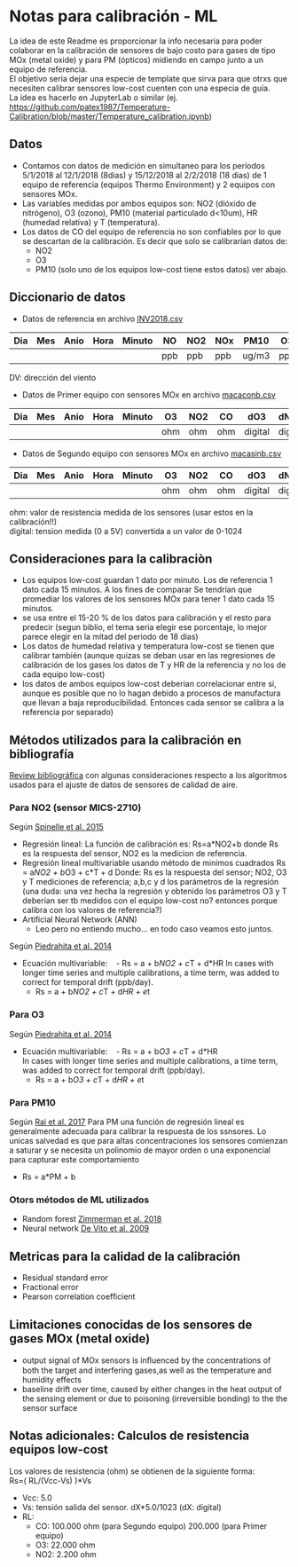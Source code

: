 # Notas para calibración - ML

La idea de este Readme es proporcionar la info necesaria para poder colaborar en la calibración de sensores de bajo costo para gases de tipo MOx (metal oxide) y para PM (ópticos) midiendo en campo junto a un equipo de referencia.  
El objetivo sería dejar una especie de template que sirva para que otrxs que necesiten calibrar sensores low-cost cuenten con una especia de guía.   
La idea es hacerlo en JupyterLab o similar (ej. https://github.com/patex1987/Temperature-Calibration/blob/master/Temperature_calibration.ipynb)  

## Datos
- Contamos con datos de medición en simultaneo para los períodos 5/1/2018 al 12/1/2018 (8dias) y 15/12/2018 al 2/2/2018 (18 dias) de 1 equipo de referencia (equipos Thermo Environment) y 2 equipos con sensores MOx. 
- Las variables medidas por ambos equipos son: NO2 (dióxido de nitrógeno), O3 (ozono), PM10 (material particulado d<10um), HR (humedad relativa) y T (temperatura).
- Los datos de CO del equipo de referencia no son confiables por lo que se descartan de la calibración. Es decir que solo se calibrarían datos de:
  - NO2 
  - O3
  - PM10 (solo uno de los equipos low-cost tiene estos datos) ver abajo. 

## Diccionario de datos 

- Datos de referencia en archivo [INV2018.csv](https://github.com/nanocastro/Repo_maca/blob/master/Datos/Para%20analizar/INV2018.csv)  

|Dia | Mes | Anio | Hora | Minuto | NO | NO2 | NOx | PM10 | O3 | Temperatura |  DV | Velocidad | HR | CO | SO2|
| -- | -- | -- | -- | -- | -- | -- | -- | -- | -- | -- | -- | -- | -- | -- | -- |
| | |  |  |  |ppb | ppb | ppb | ug/m3 | ppb | °C |   | m/s | % | ppm | ppb|  

DV: dirección del viento

- Datos de Primer equipo con sensores MOx en archivo [macaconb.csv](https://github.com/nanocastro/Repo_maca/blob/master/Datos/Para%20analizar/macaconb.csv) 

|Dia | Mes | Anio | Hora | Minuto | O3 | NO2 | CO | dO3 | dNO2 | dCO |  HR | Temperatura | PM2.5 | PM10 |
| -- | -- | -- | -- | -- | -- | -- | -- | -- | -- | -- | -- | -- | -- | -- |
| | | | | | ohm | ohm | ohm | digital | digital | digital | % | °C | LPO | LPO |  

- Datos de Segundo equipo con sensores MOx en archivo [macasinb.csv](https://github.com/nanocastro/Repo_maca/blob/master/Datos/Para%20analizar/macasinb.csv) 

|Dia | Mes | Anio | Hora | Minuto | O3 | NO2 | CO | dO3 | dNO2 | dCO |  HR | Temperatura |
| -- | -- | -- | -- | -- | -- | -- | -- | -- | -- | -- | -- | -- |
| | | | | | ohm | ohm | ohm | digital | digital | digital | % | °C |  

ohm: valor de resistencia medida de los sensores (usar estos en la calibración!!)  
digital: tension medida (0 a 5V) convertida a un valor de 0-1024  

## Consideraciones para la calibraciòn 
- Los equipos low-cost guardan 1 dato por minuto. Los de referencia 1 dato cada 15 minutos. A los fines de comparar Se tendrían que promediar los valores de los sensores MOx para tener 1 dato cada 15 minutos. 
- se usa entre el 15-20 % de los datos para calibración y el resto para predecir (segun biblio, el tema seria elegir ese porcentaje, lo mejor parece elegir en la mitad del periodo de 18 dias)
- Los datos de humedad relativa y temperatura low-cost se tienen que calibrar también (aunque quizas se deban usar en las regresiones de calibración de los gases los datos de T y HR de la referencia y no los de cada equipo low-cost)  
- los datos de ambos equipos low-cost deberian correlacionar entre si, aunque es posible que no lo hagan debido a procesos de manufactura que llevan a baja reproducibilidad. Entonces cada sensor se calibra a la referencia por separado)

## Métodos utilizados para la calibración en bibliografía 
[Review bibliográfica](https://github.com/nanocastro/Repo_maca/blob/master/Referencias/Gases%20-%20ML/air-quality-sensors-and-data-adjustment-algorithms.pdf) con algunas consideraciones respecto a los algoritmos usados para el ajuste de datos de sensores de calidad de aire. 

### Para NO2 (sensor MICS-2710)
Según [Spinelle et al. 2015](https://github.com/nanocastro/Repo_maca/blob/master/Referencias/Gases%20-%20ML/Spinelle%20-%202015%20-%20Calibration%20low%20cost%20sensors%20O3%20y%20NO2.pdf) 
  - Regresión lineal: 
  La función de calibración es: Rs=a*NO2+b donde Rs es la respuesta del sensor, NO2 es la medicion de referencia. 
  - Regresión lineal multivariable usando método de minimos cuadrados 
      Rs = a*NO2 + b*O3 + c*T + d
      Donde: Rs es la respuesta del sensor; NO2, O3 y T mediciones de referencia; a,b,c y d los parámetros de la regresión (una duda: una vez hecha la regresión y obtenido los parámetros O3 y T deberían ser tb medidos con el equipo low-cost no? entonces porque calibra con los valores de referencia?)  
  - Artificial Neural Network (ANN) 
    - Leo pero no entiendo mucho... en todo caso veamos esto juntos. 

Según [Piedrahita et al. 2014](https://github.com/nanocastro/Repo_maca/blob/master/Referencias/Gases%20-%20ML/piedrahita14oct.pdf)
  - Ecuación multivariable:
    - Rs = a + b*NO2 + c*T + d*HR
    In cases with longer time series and multiple calibrations, a time term, was added to correct for temporal drift (ppb/day).
    - Rs = a + b*NO2 + c*T + d*HR + e*t

### Para O3
Según [Piedrahita et al. 2014](https://github.com/nanocastro/Repo_maca/blob/master/Referencias/Gases%20-%20ML/piedrahita14oct.pdf)
  - Ecuación multivariable:
    - Rs = a + b*O3 + c*T + d*HR  
    In cases with longer time series and multiple calibrations, a time term, was added to correct for temporal drift (ppb/day).
    - Rs = a + b*O3 + c*T + d*HR + e*t

### Para PM10
Según [Rai et al. 2017](https://github.com/nanocastro/Repo_maca/blob/master/Referencias/Gases%20-%20ML/Rai.Kumar..%20(2017)_STOTEN%20Sensor%20Review.pdf)
Para PM una función de regresión lineal es generalmente adecuada para calibrar la respuesta de los ssnsores. Lo unicas salvedad es que para altas concentraciones los sensores comienzan a saturar y se necesita un polinomio de mayor orden o una exponencial para capturar este comportamiento
  - Rs = a*PM + b

### Otors métodos de ML utilizados  
- Random forest [Zimmerman et al. 2018](https://github.com/nanocastro/Repo_maca/blob/master/Referencias/Gases%20-%20ML/amt-11-291-2018.pdf)
- Neural network [De Vito et al. 2009](https://github.com/nanocastro/Repo_maca/blob/master/Referencias/Gases%20-%20ML/10.1016%40j.snb.2009.08.041.pdf)

## Metricas para la calidad de la calibración
- Residual standard error
- Fractional error
- Pearson correlation coefficient

## Limitaciones conocidas de los sensores de gases MOx (metal oxide)
- output signal of MOx sensors is inﬂuenced by the concentrations of both the target and interfering gases,as well as the temperature and humidity effects
- baseline drift over time, caused by either changes in the heat output of the sensing element or due to poisoning (irreversible bonding) to the the sensor surface

## Notas adicionales: Calculos de resistencia equipos low-cost
Los valores de resistencia (ohm) se obtienen de la siguiente forma:  
Rs=( RL/(Vcc-Vs) )*Vs  
- Vcc: 5.0  
- Vs: tensión salida del sensor. dX*5.0/1023 (dX: digital)
- RL: 
  - CO:	100.000 ohm (para Segundo equipo) 200.000 (para Primer equipo)
  - O3:	22.000 ohm
  - NO2: 2.200 ohm
